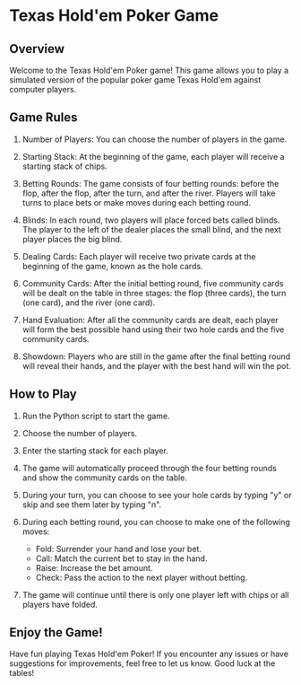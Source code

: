 # Texas Hold'em Poker Game

## Overview

Welcome to the Texas Hold'em Poker game! This game allows you to play a simulated version of the popular poker game Texas Hold'em against computer players.

## Game Rules

1. Number of Players: You can choose the number of players in the game.

2. Starting Stack: At the beginning of the game, each player will receive a starting stack of chips.

3. Betting Rounds: The game consists of four betting rounds: before the flop, after the flop, after the turn, and after the river. Players will take turns to place bets or make moves during each betting round.

4. Blinds: In each round, two players will place forced bets called blinds. The player to the left of the dealer places the small blind, and the next player places the big blind.

5. Dealing Cards: Each player will receive two private cards at the beginning of the game, known as the hole cards.

6. Community Cards: After the initial betting round, five community cards will be dealt on the table in three stages: the flop (three cards), the turn (one card), and the river (one card).

7. Hand Evaluation: After all the community cards are dealt, each player will form the best possible hand using their two hole cards and the five community cards.

8. Showdown: Players who are still in the game after the final betting round will reveal their hands, and the player with the best hand will win the pot.

## How to Play

1. Run the Python script to start the game.

2. Choose the number of players.

3. Enter the starting stack for each player.

4. The game will automatically proceed through the four betting rounds and show the community cards on the table.

5. During your turn, you can choose to see your hole cards by typing "y" or skip and see them later by typing "n".

6. During each betting round, you can choose to make one of the following moves: 
   - Fold: Surrender your hand and lose your bet.
   - Call: Match the current bet to stay in the hand.
   - Raise: Increase the bet amount.
   - Check: Pass the action to the next player without betting.

7. The game will continue until there is only one player left with chips or all players have folded.

## Enjoy the Game!

Have fun playing Texas Hold'em Poker! If you encounter any issues or have suggestions for improvements, feel free to let us know. Good luck at the tables!
